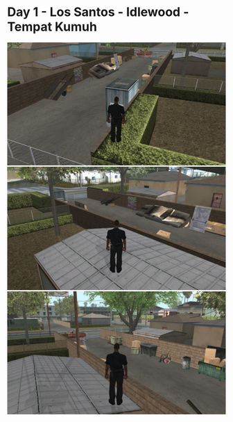 # Day 1 - Los Santos - Idlewood - Tempat Kumuh

![enter image description here](https://github.com/renodwi/SAMP-One-Day-One-Mapping/blob/main/Day%201%20-%20Los%20Santos%20-%20Idlewood%20-%20Tempat%20Kumuh/sa-mp-001.png?raw=true)
![enter image description here](https://github.com/renodwi/SAMP-One-Day-One-Mapping/blob/main/Day%201%20-%20Los%20Santos%20-%20Idlewood%20-%20Tempat%20Kumuh/sa-mp-002.png?raw=true)![enter image description here](sa-mp-003.png)
